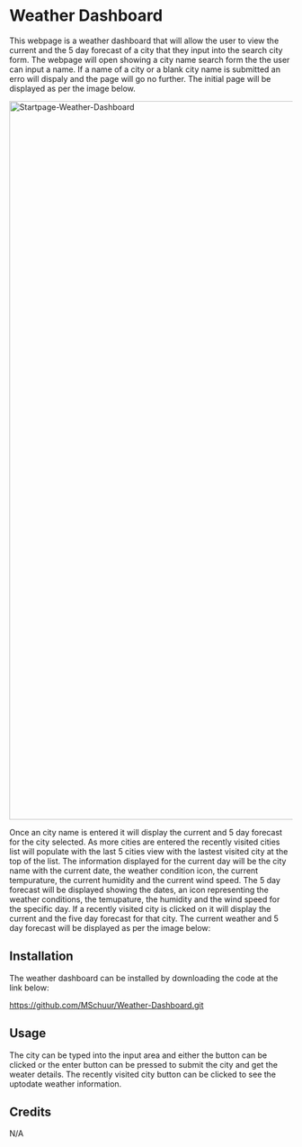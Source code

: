 # Weather Dashboard

This webpage is a weather dashboard that will allow the user to view the current and the 5 day forecast of a city that they input into the search city form. The webpage will open showing a city name search form the the user can input a name. If a name of a city or a blank city name is submitted an erro will dispaly and the page will go no further. The initial page will be displayed as per the image below.

<img width="1277" alt="Startpage-Weather-Dashboard" src="https://user-images.githubusercontent.com/120262482/221385756-5e47b034-91ca-4a5d-8250-936137e94585.png">

Once an city name is entered it will display the current and 5 day forecast for the city selected. As more cities are entered the recently visited cities list will populate with the last 5 cities view with the lastest visited city at the top of the list. The information displayed for the current day will be the city name with the current date, the weather condition icon, the current tempurature, the current humidity and the current wind speed. The 5 day forecast will be displayed showing the dates, an icon representing the weather conditions, the temupature, the humidity and the wind speed for the specific day. If a recently visited city is clicked on it will display the current and the five day forecast for that city. The current weather and 5 day forecast will be displayed as per the image below:



## Installation

The weather dashboard can be installed by downloading the code at the link below:

https://github.com/MSchuur/Weather-Dashboard.git

## Usage

The city can be typed into the input area and either the button can be clicked or the enter button can be pressed to submit the city and get the weater details. The recently visited city button can be clicked to see the uptodate  weather information.

## Credits

N/A
